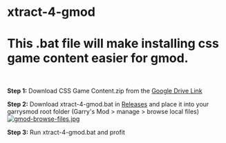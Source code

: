 # xtract-4-gmod

<h1>This .bat file will make installing css game content easier for gmod.</h1>

<br>

<b>Step 1:</b> Download CSS Game Content.zip from the <a href="https://drive.google.com/drive/folders/1mTE2HGadV8S85HE7ZloJfwNYKgVSt9O5">Google Drive Link</a>

<b>Step 2:</b> Download xtract-4-gmod.bat in <a href="https://github.com/Milmac/xtract-4-gmod/releases/tag/0.1.0">Releases</a> and place it into your garrysmod root folder 
(Garry's Mod > manage > browse local files) 
<br>
[![gmod-browse-files.jpg](https://i.postimg.cc/hPdtL398/gmod-browse-files.jpg)](https://postimg.cc/7fq4D9tb)

<b>Step 3:</b> Run xtract-4-gmod.bat and profit
